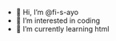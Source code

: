 - 👋 Hi, I’m @fi-s-ayo
- 👀 I’m interested in coding 
- 🌱 I’m currently learning html
<!---
fi-s-ayo/fi-s-ayo is a ✨ special ✨ repository because its `README.md` (this file) appears on your GitHub profile.
You can click the Preview link to take a look at your changes.
--->

